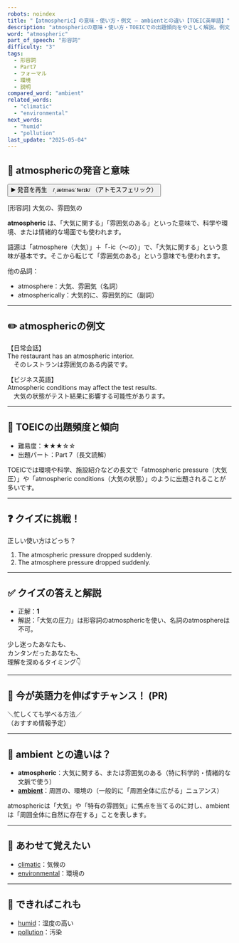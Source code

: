 ```yaml
---
robots: noindex
title: "【atmospheric】の意味・使い方・例文 ― ambientとの違い【TOEIC英単語】"
description: "atmosphericの意味・使い方・TOEICでの出題傾向をやさしく解説。例文・クイズ付きでambientとの違いもわかりやすく学べます。"
word: "atmospheric"
part_of_speech: "形容詞"
difficulty: "3"
tags:
  - 形容詞
  - Part7
  - フォーマル
  - 環境
  - 説明
compared_word: "ambient"
related_words:
  - "climatic"
  - "environmental"
next_words:
  - "humid"
  - "pollution"
last_update: "2025-05-04"
---
```


## 🔰 atmosphericの発音と意味

<button class="play-audio" onclick="playTTS('atmospheric')">
  <span class="play-audio-main">
    ▶️ 発音を再生　/ˌætməsˈferɪk/
  </span>
  <span class="play-audio-sub">
    （アトモスフェリック）
  </span>
</button>

[形容詞] 大気の、雰囲気の

**atmospheric** は、「大気に関する」「雰囲気のある」といった意味で、科学や環境、または情緒的な場面でも使われます。

語源は「atmosphere（大気）」＋「-ic（～の）」で、「大気に関する」という意味が基本です。そこから転じて「雰囲気のある」という意味でも使われます。

他の品詞：  
- atmosphere：大気、雰囲気（名詞）
- atmospherically：大気的に、雰囲気的に（副詞）

---

## ✏️ atmosphericの例文

【日常会話】  
The restaurant has an atmospheric interior.  
　そのレストランは雰囲気のある内装です。

【ビジネス英語】  
Atmospheric conditions may affect the test results.  
　大気の状態がテスト結果に影響する可能性があります。

---

## 🎯 TOEICの出題頻度と傾向

- 難易度：★★★☆☆
- 出題パート：Part 7（長文読解）

TOEICでは環境や科学、施設紹介などの長文で「atmospheric pressure（大気圧）」や「atmospheric conditions（大気の状態）」のように出題されることが多いです。

---

## ❓ クイズに挑戦！

正しい使い方はどっち？

1. The atmospheric pressure dropped suddenly.  
2. The atmosphere pressure dropped suddenly.

---

## ✅ クイズの答えと解説

- 正解：**1**
- 解説：「大気の圧力」は形容詞のatmosphericを使い、名詞のatmosphereは不可。

少し迷ったあなたも、  
カンタンだったあなたも、  
理解を深めるタイミング👇️

---

## 🚀 今が英語力を伸ばすチャンス！ (PR)

<div class="info-center">
＼忙しくても学べる方法／<br>  
（おすすめ情報予定）
</div>

---

## 🤔  ambient との違いは？

- **atmospheric**：大気に関する、または雰囲気のある（特に科学的・情緒的な文脈で使う）
- **[ambient](/ambient)**：周囲の、環境の（一般的に「周囲全体に広がる」ニュアンス）

atmosphericは「大気」や「特有の雰囲気」に焦点を当てるのに対し、ambientは「周囲全体に自然に存在する」ことを表します。

---

## 🧩 あわせて覚えたい

- [climatic](/climatic)：気候の
- [environmental](/environmental)：環境の

---

## 📖 できればこれも

- [humid](/humid)：湿度の高い
- [pollution](/pollution)：汚染

<!-- cvid: aid07_bid30 -->
